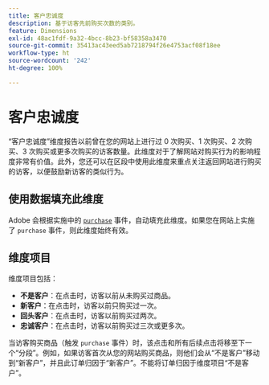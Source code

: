 ```yaml
---
title: 客户忠诚度
description: 基于访客先前购买次数的类别。
feature: Dimensions
exl-id: 48ac1fdf-9a32-4bcc-8b23-bf58358a3470
source-git-commit: 35413ac43eed5ab7218794f26e4753acf08f18ee
workflow-type: ht
source-wordcount: '242'
ht-degree: 100%

---
```


# 客户忠诚度

“客户忠诚度”维度报告以前曾在您的网站上进行过 0 次购买、1 次购买、2 次购买、3 次购买或更多次购买的访客数量。此维度对于了解网站对购买行为的影响程度非常有价值。此外，您还可以在区段中使用此维度来重点关注返回网站进行购买的访客，以便鼓励新访客的类似行为。

## 使用数据填充此维度

Adobe 会根据实施中的 [`purchase`](/help/implement/vars/page-vars/events/event-purchase.md) 事件，自动填充此维度。如果您在网站上实施了 `purchase` 事件，则此维度始终有效。

## 维度项目

维度项目包括：

* **不是客户**：在点击时，访客以前从未购买过商品。
* **新客户**：在点击时，访客以前只购买过一次。
* **回头客户**：在点击时，访客以前购买过两次。
* **忠诚客户**：在点击时，访客以前购买过三次或更多次。

当访客购买商品（触发 `purchase` 事件）时，该点击和所有后续点击将移至下一个“分段”。例如，如果访客首次从您的网站购买商品，则他们会从“不是客户”移动到“新客户”，并且此订单归因于“新客户”。不能将订单归因于维度项目“不是客户”。
